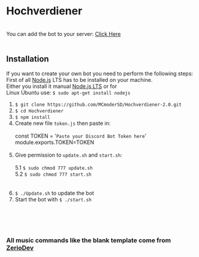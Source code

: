 # Hochverdiener
<br> You can add the bot to your server: [Click Here](https://discord.com/api/oauth2/authorize?client_id=954136734482989096&permissions=0&scope=bot%20applications.commands)<br><br>
## Installation
If you want to create your own bot you need to perform the following steps:<br>
First of all [Node.js](https://nodejs.org/en/) LTS has to be installed on your machine.<br>
Either you install it manual [Node.js LTS](https://nodejs.org/en/download/) or for<br>
Linux Ubuntu use: `$ sudo apt-get install nodejs `<br>
1. `$ git clone https://github.com/MCmoderSD/Hochverdiener-2.0.git`
2. `$ cd Hochverdiener`
3. `$ npm install`
4. Create new file `token.js` then paste in:<br><br>
const TOKEN = '`Paste your Discord Bot Token here`'<br>
module.exports.TOKEN=TOKEN<br><br>
5. Give permission to `update.sh` and `start.sh`:<br><br>
	5.1 `$ sudo chmod 777 update.sh`<br>
	5.2 `$ sudo chmod 777 start.sh`<br><br><br>
6. `$ ./Update.sh` to update the bot<br>
7. Start the bot with `$ ./start.sh`<br><br><br><br><br>
### All music commands like the blank template come from [ZerioDev](https://github.com/ZerioDev/Music-bot "Zerio")

